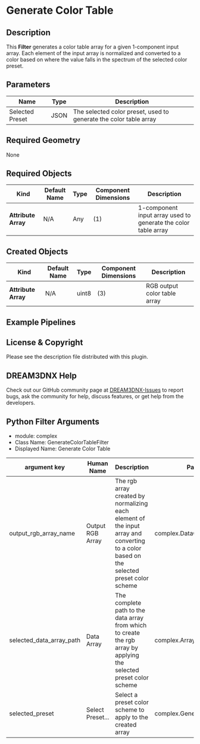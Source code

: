 # Generate Color Table

## Description ##

This **Filter** generates a color table array for a given 1-component input array.  Each element of the input array
is normalized and converted to a color based on where the value falls in the spectrum of the selected color preset.

## Parameters ##

| Name            | Type | Description                                                       |
|-----------------|------|-------------------------------------------------------------------|
| Selected Preset | JSON | The selected color preset, used to generate the color table array |

## Required Geometry ###

None

## Required Objects ##

| Kind | Default Name | Type | Component Dimensions | Description                                                    |
|------|--------------|-----|----------------------|----------------------------------------------------------------|
| **Attribute Array** | N/A | Any | (1) | 1-component input array used to generate the color table array |

## Created Objects ##

| Kind | Default Name | Type  | Component Dimensions | Description                                             |
|------|--------------|-------|----------------------|---------------------------------------------------------|
| **Attribute Array** | N/A | uint8 | (3) | RGB output color table array |

## Example Pipelines ##



## License & Copyright ##

Please see the description file distributed with this plugin.

## DREAM3DNX Help

Check out our GitHub community page at [DREAM3DNX-Issues](https://github.com/BlueQuartzSoftware/DREAM3DNX-Issues) to report bugs, ask the community for help, discuss features, or get help from the developers.

## Python Filter Arguments

+ module: complex
+ Class Name: GenerateColorTableFilter
+ Displayed Name: Generate Color Table

| argument key | Human Name | Description | Parameter Type |
|--------------|------------|-------------|----------------|
| output_rgb_array_name | Output RGB Array | The rgb array created by normalizing each element of the input array and converting to a color based on the selected preset color scheme | complex.DataObjectNameParameter |
| selected_data_array_path | Data Array | The complete path to the data array from which to create the rgb array by applying the selected preset color scheme | complex.ArraySelectionParameter |
| selected_preset | Select Preset... | Select a preset color scheme to apply to the created array | complex.GenerateColorTableParameter |

